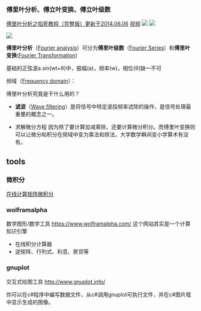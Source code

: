 


### 傅里叶分析、傅立叶变换、傅立叶级数
[傅里叶分析之掐死教程（完整版）更新于2014.06.06](https://zhuanlan.zhihu.com/p/19763358)
[视频](https://www.bilibili.com/video/BV1Et411R78v)
![](https://up.jinzhao.wiki/wikipedia/commons/1/1a/Fourier_series_square_wave_circles_animation.gif)
![](https://up.jinzhao.wiki/wikipedia/commons/7/7e/Fourier_series_sawtooth_wave_circles_animation.gif)

![](https://up.jinzhao.wiki/wikipedia/commons/2/2b/Fourier_series_and_transform.gif)




**傅里叶分析**（[Fourier analysis](https://en.jinzhao.wiki/wiki/Fourier_analysis)）可分为**傅里叶级数**（[Fourier Series](https://en.jinzhao.wiki/wiki/Fourier_series)）和**傅里叶变换**([Fourier Transformation](https://en.jinzhao.wiki/wiki/Fourier_transform))



基础的正弦波a.sin(wt+θ)中，振幅(a)，频率(w)，相位(θ)缺一不可

频域（[Frequency domain](https://en.jinzhao.wiki/wiki/Frequency_domain)）：

傅里叶分析究竟是干什么用的？
- **滤波**（[Wave filtering](https://en.jinzhao.wiki/wiki/Filter_(signal_processing))）是将信号中特定波段频率滤除的操作，是信号处理最重要的概念之一。

- 求解微分方程
因为除了要计算加减乘除，还要计算微分积分。而傅里叶变换则可以让微分和积分在频域中变为乘法和除法，大学数学瞬间变小学算术有没有。


## tools
### 微积分

[在线计算矩阵微积分](http://www.matrixcalculus.org/)
### wolframalpha
数学图形/数学工具
https://www.wolframalpha.com/ 这个网站其实是一个计算知识引擎

- 在线积分计算器
- 逆矩阵、行列式、利息、房贷等

### gnuplot
交互式绘图工具
http://www.gnuplot.info/

你可以在c#程序中编写数据文件，从c#调用gnuplot可执行文件，并在c#图片框中显示生成的图像。
